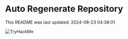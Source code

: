 # Auto Regenerate Repository

This README was last updated: 2024-08-23 04:38:01

 ![TryHackMe](https://tryhackme.com/badge/533634)